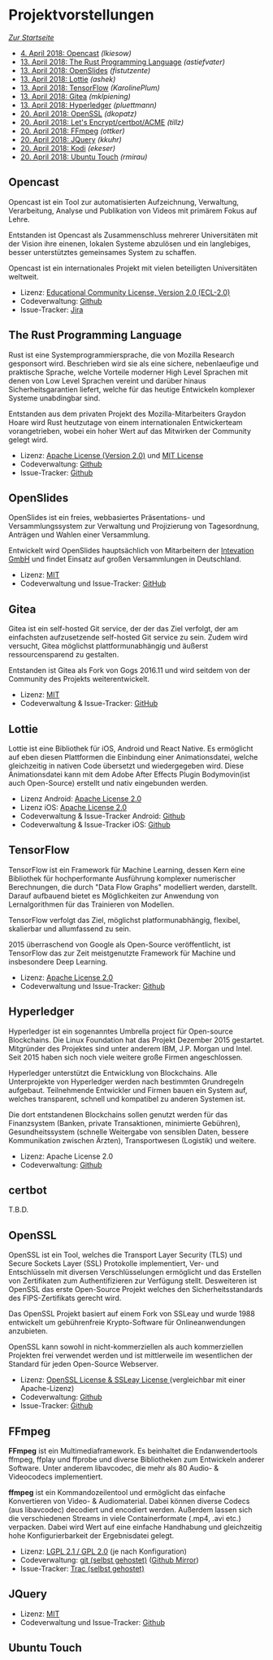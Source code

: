 Projektvorstellungen
====================

*[Zur Startseite](index.md)*

- [4. April 2018: Opencast](#opencast) *(lkiesow)*
- [13. April 2018: The Rust Programming Language](#Rust) *(astiefvater)*
- [13. April 2018: OpenSlides](#openslides) *(fistutzente)*
- [13. April 2018: Lottie](#lottie) *(ashek)*
- [13. April 2018: TensorFlow](#tensorflow) *(KarolinePlum)*
- [13. April 2018: Gitea](#gitea) *(mklpiening)*
- [13. April 2018: Hyperledger](#hyperledger) *(pluettmann)*
- [20. April 2018: OpenSSL](#openssl) *(dkopatz)*
- [20. April 2018: Let's Encrypt/certbot/ACME](#certbot) *(tillz)*
- [20. April 2018: FFmpeg](#FFmpeg) *(ottker)*
- [20. April 2018: JQuery](#jquery) *(kkuhr)*
- [20. April 2018: Kodi](#Kodi) *(ekeser)*
- [20. April 2018: Ubuntu Touch](#ubuntutouch) *(rmirau)*


Opencast
--------

Opencast ist ein Tool zur automatisierten Aufzeichnung, Verwaltung,
Verarbeitung, Analyse und Publikation von Videos mit primärem Fokus auf Lehre.

Entstanden ist Opencast als Zusammenschluss mehrerer Universitäten mit der
Vision ihre einenen, lokalen Systeme abzulösen und ein langlebiges, besser
unterstütztes gemeinsames System zu schaffen.

Opencast ist ein internationales Projekt mit vielen beteiligten Universitäten
weltweit.

- Lizenz: [Educational Community License, Version 2.0 (ECL-2.0)
  ](https://github.com/opencast/opencast/blob/develop/LICENSE)
- Codeverwaltung: [Github](https://github.com/opencast/opencast)
- Issue-Tracker: [Jira](https://opencast.jira.com/secure/Dashboard.jspa)

The Rust Programming Language
-----------------------------

Rust ist eine Systemprogrammiersprache, die von Mozilla Research gesponsort wird. Beschrieben wird sie als eine sichere, nebenlaeufige und praktische Sprache, welche Vorteile moderner High Level Sprachen mit denen von Low Level Sprachen vereint und darüber hinaus Sicherheitsgarantien liefert, welche für das heutige Entwickeln komplexer Systeme unabdingbar sind.

Entstanden aus dem privaten Projekt des Mozilla-Mitarbeiters Graydon Hoare wird Rust heutzutage von einem internationalen Entwickerteam vorangetrieben, wobei ein hoher Wert auf das Mitwirken der Community gelegt wird.

- Lizenz: [Apache License (Version 2.0)](https://github.com/rust-lang/rust/blob/master/LICENSE-MIT) und [MIT License](https://github.com/rust-lang/rust/blob/master/LICENSE-APACHE)
- Codeverwaltung: [Github](https://github.com/rust-lang/rust)
- Issue-Tracker: [Github](https://github.com/rust-lang/rust/issues)

OpenSlides
----------

OpenSlides ist ein freies, webbasiertes Präsentations- und Versammlungssystem
zur Verwaltung und Projizierung von Tagesordnung, Anträgen und Wahlen einer
Versammlung.

Entwickelt wird OpenSlides hauptsächlich von Mitarbeitern der [Intevation
GmbH](https://intevation.de) und findet Einsatz auf großen Versammlungen in
Deutschland.

- Lizenz: [MIT](https://github.com/OpenSlides/OpenSlides/blob/master/LICENSE)
- Codeverwaltung und Issue-Tracker:
  [GitHub](https://github.com/OpenSlides/OpenSlides)

Gitea
-----

Gitea ist ein self-hosted Git service, der der das Ziel verfolgt, der am
einfachsten aufzusetzende self-hosted Git service zu sein. Zudem wird versucht,
Gitea möglichst plattformunabhängig und äußerst ressourcensparend zu gestalten.

Entstanden ist Gitea als Fork von Gogs 2016.11 und wird seitdem von der
Community des Projekts weiterentwickelt.

- Lizenz: [MIT](https://github.com/go-gitea/gitea/blob/master/LICENSE)
- Codeverwaltung & Issue-Tracker: [GitHub](https://github.com/go-gitea/gitea)

Lottie
--------

Lottie ist eine Bibliothek für iOS, Android und React Native. Es ermöglicht auf
eben diesen Plattformen die Einbindung einer Animationsdatei, welche
gleichzeitig in nativen Code übersetzt und wiedergegeben wird. Diese
Animationsdatei kann mit dem Adobe After Effects Plugin Bodymovin(ist auch
Open-Source) erstellt und nativ eingebunden werden.

- Lizenz Android: [Apache License 2.0](https://github.com/airbnb/lottie-android/blob/master/LICENSE)
- Lizenz iOS: [Apache License 2.0](https://github.com/airbnb/lottie-ios/blob/master/LICENSE)
- Codeverwaltung & Issue-Tracker Android: [Github](https://github.com/airbnb/lottie-android)
- Codeverwaltung & Issue-Tracker iOS: [Github](https://github.com/airbnb/lottie-ios)


TensorFlow
----------

TensorFlow ist ein Framework für Machine Learning, dessen Kern eine Bibliothek für hochperformante Ausführung komplexer numerischer Berechnungen, die durch "Data Flow Graphs" modelliert werden, darstellt. Darauf aufbauend bietet es
Möglichkeiten zur Anwendung von Lernalgorithmen für das Trainieren von Modellen.

TensorFlow verfolgt das Ziel, möglichst platformunabhängig, flexibel, skalierbar und allumfassend zu sein.

2015 überraschend von Google als Open-Source veröffentlicht, ist TensorFlow das zur Zeit meistgenutzte Framework für
Machine und insbesondere Deep Learning.

- Lizenz: [Apache License 2.0](https://github.com/tensorflow/tensorflow/blob/master/LICENSE)
- Codeverwaltung und Issue-Tracker: [Github](https://github.com/tensorflow/tensorflow)


Hyperledger
-----------

Hyperledger ist ein sogenanntes Umbrella project für Open-source Blockchains. Die Linux Foundation hat das Projekt Dezember 2015 gestartet. Mitgründer des Projektes sind unter anderem IBM, J.P. Morgan und Intel. Seit 2015 haben sich noch viele weitere große Firmen angeschlossen.

Hyperledger unterstützt die Entwicklung von Blockchains. Alle Unterprojekte von Hyperledger werden nach bestimmten Grundregeln aufgebaut. Teilnehmende Entwickler und Firmen bauen ein System auf, welches transparent, schnell und kompatibel zu anderen Systemen ist.

Die dort entstandenen Blockchains sollen genutzt werden für das Finanzsystem
(Banken, private Transaktionen, minimierte Gebühren), Gesundheitssystem
(schnelle Weitergabe von sensiblen Daten, bessere Kommunikation zwischen
Ärzten), Transportwesen (Logistik) und weitere.

- Lizenz: Apache License 2.0
- Codeverwaltung: [Github](https://github.com/hyperledger)

certbot
-----------

T.B.D.


OpenSSL
-----------

OpenSSL ist ein Tool, welches die Transport Layer Security (TLS) und Secure
Sockets Layer (SSL) Protokolle implementiert, Ver- und Entschlüsseln mit
diversen Verschlüsselungen ermöglicht und das Erstellen von Zertifikaten zum
Authentifizieren zur Verfügung stellt. Desweiteren ist OpenSSL das erste
Open-Source Projekt welches den Sicherheitsstandards des FIPS-Zertifikats
gerecht wird.

Das OpenSSL Projekt basiert auf einem Fork von SSLeay und wurde 1988 entwickelt um gebührenfreie Krypto-Software für Onlineanwendungen anzubieten.

OpenSSL kann sowohl in nicht-kommerziellen als auch kommerziellen Projekten
frei verwendet werden und ist mittlerweile im wesentlichen der Standard für
jeden Open-Source Webserver.

- Lizenz: [OpenSSL License & SSLeay License
  ](https://github.com/openssl/openssl/blob/master/LICENSE) (vergleichbar mit
  einer Apache-Lizenz)
- Codeverwaltung: [Github](https://github.com/openssl/openssl)
- Issue-Tracker: [Github](https://github.com/openssl/openssl/issues)


FFmpeg
------

**FFmpeg** ist ein Multimediaframework. Es beinhaltet die Endanwendertools ffmpeg, ffplay und ffprobe und diverse Bibliotheken zum Entwickeln anderer Software. Unter anderem libavcodec, die mehr als 80 Audio- & Videocodecs implementiert.

**ffmpeg** ist ein Kommandozeilentool und ermöglicht das einfache Konvertieren von Video- & Audiomaterial. Dabei können diverse Codecs (aus libavcodec) decodiert und encodiert werden. Außerdem lassen sich die verschiedenen Streams in viele Containerformate (.mp4, .avi etc.) verpacken. Dabei wird Wert auf eine einfache Handhabung und gleichzeitig hohe Kon­fi­gu­rier­barkeit der Ergebnisdatei gelegt.

- Lizenz: [LGPL 2.1 / GPL 2.0](https://ffmpeg.org/legal.html) (je nach Konfiguration)
- Codeverwaltung: [git (selbst gehostet)](https://git.ffmpeg.org/ffmpeg.git) ([Github Mirror](https://github.com/FFmpeg/FFmpeg))
- Issue-Tracker: [Trac (selbst gehostet)](https://trac.ffmpeg.org)


JQuery
-------

- Lizenz: [MIT](https://github.com/jquery/jquery/blob/master/LICENSE.txt)
- Codeverwaltung und Issue-Tracker: [Github](https://github.com/jquery/jquery)


Ubuntu Touch
------------
